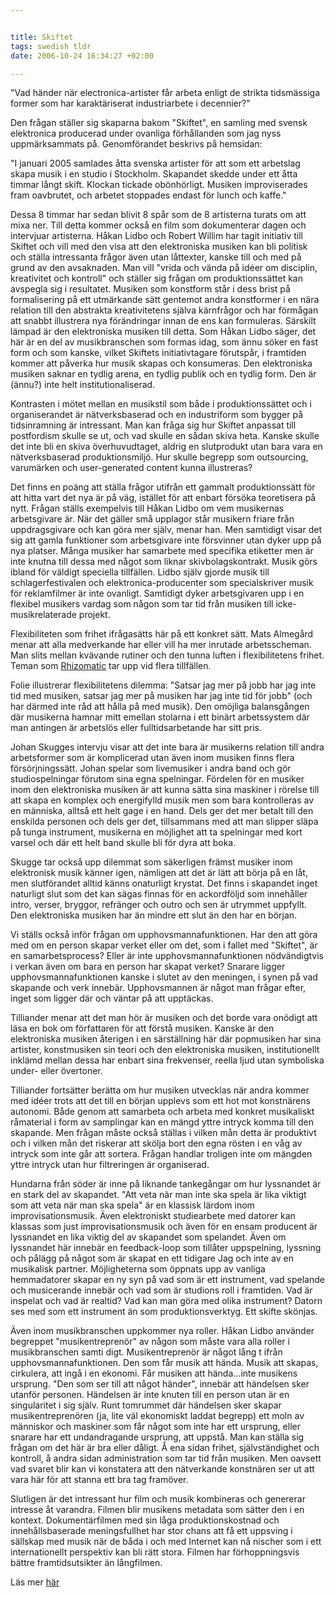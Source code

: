 ```yaml
--- 


title: Skiftet 
tags: swedish tldr
date: 2006-10-24 16:34:27 +02:00 

---
```


"Vad händer när electronica-artister får arbeta enligt de strikta tidsmässiga former som har karaktäriserat industriarbete i decennier?"

Den frågan ställer sig skaparna bakom "Skiftet", en samling med svensk elektronica producerad under ovanliga förhållanden som jag nyss uppmärksammats på. Genomförandet beskrivs på hemsidan:

"I januari 2005 samlades åtta svenska artister för att som ett arbetslag skapa musik i en studio i Stockholm. Skapandet skedde under ett åtta timmar långt skift. Klockan tickade obönhörligt. Musiken improviserades fram oavbrutet, och arbetet stoppades endast för lunch och kaffe."

Dessa 8 timmar har sedan blivit 8 spår som de 8 artisterna turats om att mixa ner. Till detta kommer också en film som dokumenterar dagen och intervjuar artisterna. Håkan Lidbo och Robert Willim har tagit initiativ till Skiftet och vill med den visa att den elektroniska musiken kan bli politisk och ställa intressanta frågor även utan låttexter, kanske till och med på grund av den avsaknaden. Man vill "vrida och vända på idéer om disciplin, kreativitet och kontroll" och ställer sig frågan om produktionssättet kan avspegla sig i resultatet. Musiken som konstform står i dess brist på formalisering på ett utmärkande sätt gentemot andra konstformer i en nära relation till den abstrakta kreativitetens själva kärnfrågor och har förmågan att snabbt illustrera nya förändringar innan de ens kan formuleras. Särskilt lämpad är den elektroniska musiken till detta. Som Håkan Lidbo säger, det här är en del av musikbranschen som formas idag, som ännu söker en fast form och som kanske, vilket Skiftets initiativtagare förutspår, i framtiden kommer att påverka hur musik skapas och konsumeras. Den elektroniska musiken saknar en tydlig arena, en tydlig publik och en tydlig form. Den är (ännu?) inte helt institutionaliserad.

Kontrasten i mötet mellan en musikstil som både i produktionssättet och i organiserandet är nätverksbaserad och en industriform som bygger på tidsinramning är intressant. Man kan fråga sig hur Skiftet anpassat till postfordism skulle se ut, och vad skulle en sådan skiva heta. Kanske skulle det inte bli en skiva överhuvudtaget, aldrig en slutprodukt utan bara vara en nätverksbaserad produktionsmiljö. Hur skulle begrepp som outsourcing, varumärken och user-generated content kunna illustreras?

Det finns en poäng att ställa frågor utifrån ett gammalt produktionssätt för att hitta vart det nya är på väg, istället för att enbart försöka teoretisera på nytt. Frågan ställs exempelvis till Håkan Lidbo om vem musikernas arbetsgivare är. När det gäller små upplagor står musikern friare från uppdragsgivare och kan göra mer själv, menar han. Men samtidigt visar det sig att gamla funktioner som arbetsgivare inte försvinner utan dyker upp på nya platser. Många musiker har samarbete med specifika etiketter men är inte knutna till dessa med något som liknar skivbolagskontrakt. Musik görs ibland för väldigt speciella tillfällen. Lidbo själv gjorde musik till schlagerfestivalen och elektronica-producenter som specialskriver musik för reklamfilmer är inte ovanligt. Samtidigt dyker arbetsgivaren upp i en flexibel musikers vardag som någon som tar tid från musiken till icke-musikrelaterade projekt.

Flexibiliteten som frihet ifrågasätts här på ett konkret sätt. Mats Almegård menar att alla medverkande har eller vill ha mer inrutade arbetsscheman. Man slits mellan kvävande rutiner och den tunna luften i flexibilitetens frihet. Teman som [Rhizomatic](http://rhizom.blogspot.com "Rhizomatic") tar upp vid flera tillfällen.

Folie illustrerar flexibilitetens dilemma: "Satsar jag mer på jobb har jag inte tid med musiken, satsar jag mer på musiken har jag inte tid för jobb" (och har därmed inte råd att hålla på med musik). Den omöjliga balansgången där musikerna hamnar mitt emellan stolarna i ett binärt arbetssystem där man antingen är arbetslös eller fulltidsarbetande har sitt pris.

Johan Skugges intervju visar att det inte bara är musikerns relation till andra arbetsformer som är komplicerad utan även inom musiken finns flera försörjningssätt. Johan spelar som livemusiker i andra band och gör studiospelningar förutom sina egna spelningar. Fördelen för en musiker inom den elektroniska musiken är att kunna sätta sina maskiner i rörelse till att skapa en komplex och energifylld musik men som bara kontrolleras av en människa, alltså ett helt gage i en hand. Dels ger det mer betalt till den enskilda personen och dels ger det, tillsammans med att man slipper släpa på tunga instrument, musikerna en möjlighet att ta spelningar med kort varsel och där ett helt band skulle bli för dyra att boka.

Skugge tar också upp dilemmat som säkerligen främst musiker inom elektronisk musik känner igen, nämligen att det är lätt att börja på en låt, men slutförandet alltid känns onaturligt krystat. Det finns i skapandet inget naturligt slut som det kan sägas finnas för en ackordföljd som innehåller intro, verser, bryggor, refränger och outro och sen är utrymmet uppfyllt. Den elektroniska musiken har än mindre ett slut än den har en början.

Vi ställs också inför frågan om upphovsmannafunktionen. Har den att göra med om en person skapar verket eller om det, som i fallet med "Skiftet", är en samarbetsprocess? Eller är inte upphovsmannafunktionen nödvändigtvis i verkan även om bara en person har skapat verket? Snarare ligger upphovsmannafunktionen kanske i slutet av den meningen, i synen på vad skapande och verk innebär. Upphovsmannen är något man frågar efter, inget som ligger där och väntar på att upptäckas.

Tilliander menar att det man hör är musiken och det borde vara onödigt att läsa en bok om författaren för att förstå musiken. Kanske är den elektroniska musiken återigen i en särställning här där popmusiken har sina artister, konstmusiken sin teori och den elektroniska musiken, institutionellt inklämd mellan dessa har enbart sina frekvenser, reella ljud utan symboliska under- eller övertoner.

Tilliander fortsätter berätta om hur musiken utvecklas när andra kommer med idéer trots att det till en början upplevs som ett hot mot konstnärens autonomi. Både genom att samarbeta och arbeta med konkret musikaliskt råmaterial i form av samplingar kan en mängd yttre intryck komma till den skapande. Men frågan måste också ställas i vilken mån detta är produktivt och i vilken mån det riskerar att skölja bort den egna rösten i en våg av intryck som inte går att sortera. Frågan handlar troligen inte om mängden yttre intryck utan hur filtreringen är organiserad.

Hundarna från söder är inne på liknande tankegångar om hur lyssnandet är en stark del av skapandet. "Att veta när man inte ska spela är lika viktigt som att veta när man ska spela" är en klassisk lärdom inom improvisationsmusik. Även elektroniskt studiearbete med datorer kan klassas som just improvisationsmusik och även för en ensam producent är lyssnandet en lika viktig del av skapandet som spelandet. Även om lyssnandet här innebär en feedback-loop som tillåter uppspelning, lyssning och pålägg på något som är skapat en ett tidigare Jag och inte av en musikalisk partner. Möjligheterna som öppnats upp av vanliga hemmadatorer skapar en ny syn på vad som är ett instrument, vad spelande och musicerande innebär och vad som är studions roll i framtiden. Vad är inspelat och vad är realtid? Vad kan man göra med olika instrument? Datorn ses med som ett instrument än som produktionsverktyg. Ett skifte skönjas.

Även inom musikbranschen uppkommer nya roller. Håkan Lidbo använder begreppet "musikentreprenör" av någon som måste vara alla roller i musikbranschen samti digt. Musikentreprenör är något lång t ifrån upphovsmannafunktionen. Den som får musik att hända. Musik att skapas, cirkulera, att ingå i en ekonomi. Får musiken att hända...inte musikens ursprung. "Den som ser till att något händer", innebär att händelsen sker utanför personen. Händelsen är inte knuten till en person utan är en singularitet i sig själv. Runt tomrummet där händelsen sker skapar musikentreprenören (ja, lite väl ekonomiskt laddat begrepp) ett moln av människor och maskiner som får något som inte har ett ursprung, eller snarare har ett undandragande ursprung, att uppstå. Man kan ställa sig frågan om det här är bra eller dåligt. Å ena sidan frihet, självständighet och kontroll, å andra sidan administration som tar tid från musiken. Men oavsett vad svaret blir kan vi konstatera att den nätverkande konstnären ser ut att vara här för att stanna ett bra tag framöver.

Slutligen är det intressant hur film och musik kombineras och genererar intresse åt varandra. Filmen blir musikens metadata som sätter den i en kontext. Dokumentärfilmen med sin låga produktionskostnad och innehållsbaserade meningsfullhet har stor chans att få ett uppsving i sällskap med musik när de båda i och med Internet kan nå nischer som i ett internationellt perspektiv kan bli rätt stora. Filmen har förhoppningsvis bättre framtidsutsikter än långfilmen.

Läs mer [här](http://www.pleazure.org/skiftet/ "här")



